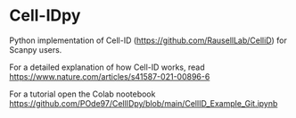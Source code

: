 # Cell-IDpy
Python implementation of Cell-ID (https://github.com/RausellLab/CelliD) for Scanpy users.

For a detailed explanation of how Cell-ID works, read  https://www.nature.com/articles/s41587-021-00896-6

For a tutorial open the Colab nootebook https://github.com/POde97/CellIDpy/blob/main/CellID_Example_Git.ipynb
